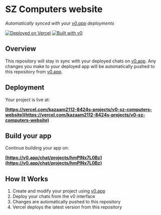 # SZ Computers website

*Automatically synced with your [v0.app](https://v0.app) deployments*

[![Deployed on Vercel](https://img.shields.io/badge/Deployed%20on-Vercel-black?style=for-the-badge&logo=vercel)](https://vercel.com/kazaam2112-8424s-projects/v0-sz-computers-website)
[![Built with v0](https://img.shields.io/badge/Built%20with-v0.app-black?style=for-the-badge)](https://v0.app/chat/projects/hmPlNx7L0Bz)

## Overview

This repository will stay in sync with your deployed chats on [v0.app](https://v0.app).
Any changes you make to your deployed app will be automatically pushed to this repository from [v0.app](https://v0.app).

## Deployment

Your project is live at:

**[https://vercel.com/kazaam2112-8424s-projects/v0-sz-computers-website](https://vercel.com/kazaam2112-8424s-projects/v0-sz-computers-website)**

## Build your app

Continue building your app on:

**[https://v0.app/chat/projects/hmPlNx7L0Bz](https://v0.app/chat/projects/hmPlNx7L0Bz)**

## How It Works

1. Create and modify your project using [v0.app](https://v0.app)
2. Deploy your chats from the v0 interface
3. Changes are automatically pushed to this repository
4. Vercel deploys the latest version from this repository